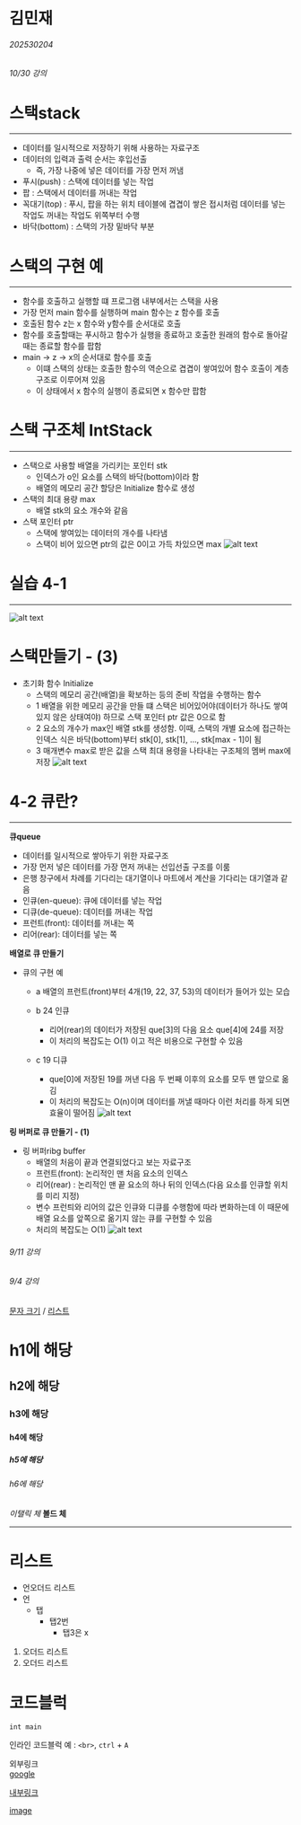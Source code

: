 # 김민재
###### 202530204 


###### 10/30 강의
# 스택stack
---
* 데이터를 일시적으로 저장하기 위해 사용하는 자료구조 
* 데이터의 입력과 출력 순서는 후입선출
    * 즉, 가장 나중에 넣은 데이터를 가장 먼저 꺼냄
* 푸시(push) : 스택에 데이터를 넣는 작업
* 팝 : 스택에서 데이터를 꺼내는 작업
* 꼭대기(top) : 푸시, 팝을 하는 위치
테이블에 겹겹이 쌓은 접시처럼 데이터를 넣는 작업도 꺼내는 작업도 위쪽부터 수행 
* 바닥(bottom) : 스택의 가장 밑바닥 부분

# 스택의 구현 예
---
* 함수를 호출하고 실행할 떄 프로그램 내부에서는 스택을 사용
* 가장 먼저 main 함수를 실행하며 main 함수는 z 함수를 호출 
* 호출된 함수 z는 x 함수와 y함수를 순서대로 호출
* 함수를 호출할때는 푸시하고 함수가 실행을 종료하고 호출한 원래의 함수로 돌아갈 때는 종료할 함수를 팝함 
* main -> z -> x의 순서대로 함수를 호출
    * 이떄 스택의 상태는 호출한 함수의 역순으로 겹겹이 쌓여있어 함수 호출이 계층 구조로 이루어져 있음
    * 이 상태에서 x 함수의 실행이 종료되면 x 함수만 팝함

# 스택 구조체 IntStack
---
* 스택으로 사용할 배열을 가리키는 포인터 stk
    * 인덱스가 o인 요소를 스택의 바닥(bottom)이라 함
    * 배열의 메모리 공간 할당은 Initialize 함수로 생성
* 스택의 최대 용량 max
    * 배열 stk의 요소 개수와 같음
* 스택 포인터 ptr
    * 스택에 쌓여있는 데이터의 개수를 나타냄
    * 스택이 비어 있으면 ptr의 값은 0이고 가득 차있으면 max
    ![alt text](image.png)

# 실습 4-1
---
![alt text](image-1.png)

# 스택만들기 - (3)
* 초기화 함수 Initialize
    * 스택의 메모리 공간(배열)을 확보하는 등의 준비 작업을 수행하는 함수 
    * 1 배열을 위한 메모리 공간을 만들 떄 스택은 비어있어야(데이터가 하나도 쌓여 있지 않은 상태여야) 하므로 스택 포인터 ptr 값은 0으로 함
    * 2 요소의 개수가 max인 배열 stk를 생성함. 이때, 스택의 개별 요소에 접근하는 인덱스 식은 바닥(bottom)부터 stk[0], stk[1], ..., stk[max - 1]이 됨
    * 3 매개변수 max로 받은 값을 스택 최대 용령을 나타내는 구조체의 멤버 max에 저장
    ![alt text](image-3.png)

# 4-2 큐란?
---
**큐queue**
* 데이터를 일시적으로 쌓아두기 위한 자료구조
* 가장 먼저 넣은 데이터를 가장 먼저 꺼내는 선입선출 구조를 이룸
* 은행 창구에서 차례를 기다리는 대기열이나 마트에서 계산을 기다리는 대기열과 같음
* 인큐(en-queue): 큐에 데이터를 넣는 작업 
* 디큐(de-queue): 데이터를 꺼내는 작업
* 프런트(front): 데이터를 꺼내는 쪽
* 리어(rear): 데이터를 넣는 쪽

**배열로 큐 만들기**
* 큐의 구현 예
    * a 배열의 프런트(front)부터 4개(19, 22, 37, 53)의 데이터가 들어가 있는 모습
    * b 24 인큐 
        * 리어(rear)의 데이터가 저장된 que[3]의 다음 요소 que[4]에 24를 저장
        * 이 처리의 복잡도는 O(1) 이고 적은 비용으로 구현할 수 있음

    * c 19 디큐
        * que[0]에 저장된 19를 꺼낸 다음 두 번째 이후의 요소를 모두 맨 앞으로 옮김 
        * 이 처리의 복잡도는 O(n)이며 데이터를 꺼낼 때마다 이런 처리를 하게 되면 효율이 떨어짐
    ![alt text](image-4.png)

**링 버퍼로 큐 만들기 - (1)**
* 링 버퍼ribg buffer
    * 배열의 처음이 끝과 연결되었다고 보는 자료구조
    * 프런트(front): 논리적인 맨 처음 요소의 인덱스
    * 리어(rear) : 논리적인 맨 끝 요소의 하나 뒤의 인덱스(다음 요소를 인큐할 위치를 미리 지정)
    * 변수 프런틔와 리어의 값은 인큐와 디큐를 수행함에 따라 변화하는데 이 때문에 배열 요소를 앞쪽으로 옮기지 않는 큐를 구현할 수 있음
    * 처리의 복잡도는 O(1)
    ![alt text](image-5.png)
        
        
        
###### 9/11 강의



###### 9/4  강의
[문자 크기](#h1에-해당) / [리스트](#리스트)
# h1에 해당
## h2에 해당
### h3에 해당
#### h4에 해당
##### h5에 해당
###### h6에 해당

*이탤릭 체*
**볼드 체**

---
# 리스트
* 언오더드 리스트
* 언   
    * 탭
        * 탭2번
            * 탭3은 x

1. 오더드 리스트
4. 오더드 리스트

# 코드블럭 
```
int main 
```

인라인 코드블럭 예 : `<br>`, `ctrl` + `A`

외부링크 <br>
[google](https://google.com)

[내부링크](#h1)

[image](./20231027090450_wfludeql.png)